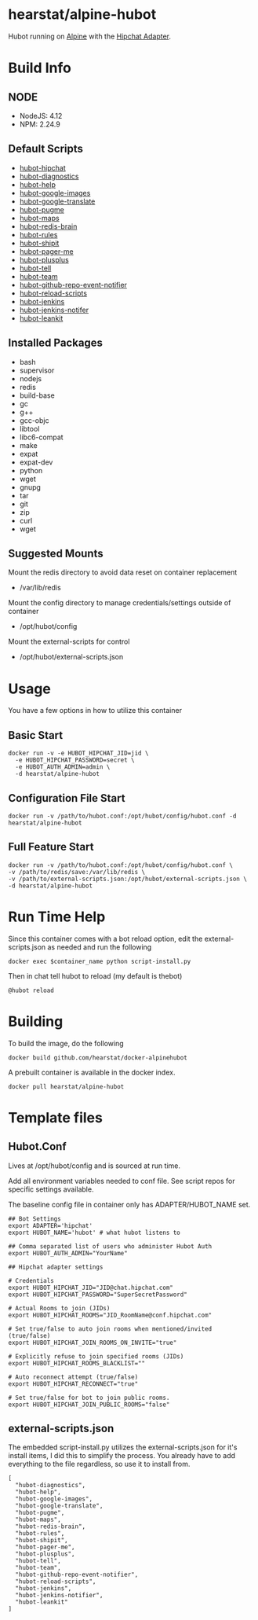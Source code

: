 # hearstat/alpine-hubot
Hubot running on [Alpine](https://hub.docker.com/_/alpine/) with the [Hipchat Adapter](https://github.com/hipchat/hubot-hipchat).

# Build Info
## NODE
- NodeJS: 4.12
- NPM: 2.24.9

## Default Scripts
- [hubot-hipchat](https://github.com/hipchat/hubot-hipchat)
- [hubot-diagnostics]()
- [hubot-help]()
- [hubot-google-images]()
- [hubot-google-translate]()
- [hubot-pugme]()
- [hubot-maps]()
- [hubot-redis-brain](https://github.com/github/hubot-scripts/blob/master/src/scripts/redis-brain.coffee)
- [hubot-rules]()
- [hubot-shipit](https://github.com/github/hubot-scripts/blob/master/src/scripts/shipit.coffee)
- [hubot-pager-me](https://github.com/hubot-scripts/hubot-pager-me)
- [hubot-plusplus](https://github.com/hubot-scripts/hubot-plusplus)
- [hubot-tell](https://github.com/hubot-scripts/hubot-tell)
- [hubot-team](https://github.com/hubot-scripts/hubot-team)
- [hubot-github-repo-event-notifier](https://github.com/hubot-scripts/hubot-github-repo-event-notifier)
- [hubot-reload-scripts](https://github.com/vinta/hubot-reload-scripts)
- [hubot-jenkins](https://github.com/github/hubot-scripts/blob/master/src/scripts/jenkins.coffee)
- [hubot-jenkins-notifer](https://github.com/halkeye/hubot-jenkins-notifier)
- [hubot-leankit](https://github.com/battlemidget/hubot-leankit)

## Installed Packages
- bash
- supervisor
- nodejs
- redis
- build-base
- gc
- g++
- gcc-objc
- libtool
- libc6-compat
- make
- expat
- expat-dev
- python
- wget
- gnupg
- tar
- git
- zip
- curl
- wget

## Suggested Mounts
Mount the redis directory to avoid data reset on container replacement
- /var/lib/redis

Mount the config directory to manage credentials/settings outside of container
- /opt/hubot/config

Mount the external-scripts for control
- /opt/hubot/external-scripts.json

# Usage
You have a few options in how to utilize this container

## Basic Start

```
docker run -v -e HUBOT_HIPCHAT_JID=jid \
  -e HUBOT_HIPCHAT_PASSWORD=secret \
  -e HUBOT_AUTH_ADMIN=admin \
  -d hearstat/alpine-hubot
```

## Configuration File Start

```
docker run -v /path/to/hubot.conf:/opt/hubot/config/hubot.conf -d hearstat/alpine-hubot
```

## Full Feature Start

```
docker run -v /path/to/hubot.conf:/opt/hubot/config/hubot.conf \
-v /path/to/redis/save:/var/lib/redis \
-v /path/to/external-scripts.json:/opt/hubot/external-scripts.json \
-d hearstat/alpine-hubot
```

# Run Time Help
Since this container comes with a bot reload option, edit the external-scripts.json as needed and run the following

```
docker exec $container_name python script-install.py
```

Then in chat tell hubot to reload (my default is thebot)

```
@hubot reload
```

# Building
To build the image, do the following

```
docker build github.com/hearstat/docker-alpinehubot
```

A prebuilt container is available in the docker index.

```
docker pull hearstat/alpine-hubot
```

# Template files
## Hubot.Conf
Lives at /opt/hubot/config and is sourced at run time.

Add all environment variables needed to conf file. See script repos for specific settings available.

The baseline config file in container only has ADAPTER/HUBOT_NAME set.

```
## Bot Settings
export ADAPTER='hipchat'
export HUBOT_NAME='hubot' # what hubot listens to

## Comma separated list of users who administer Hubot Auth
export HUBOT_AUTH_ADMIN="YourName"

## Hipchat adapter settings

# Credentials
export HUBOT_HIPCHAT_JID="JID@chat.hipchat.com"
export HUBOT_HIPCHAT_PASSWORD="SuperSecretPassword"

# Actual Rooms to join (JIDs)
export HUBOT_HIPCHAT_ROOMS="JID_RoomName@conf.hipchat.com"

# Set true/false to auto join rooms when mentioned/invited (true/false)
export HUBOT_HIPCHAT_JOIN_ROOMS_ON_INVITE="true"

# Explicitly refuse to join specified rooms (JIDs)
export HUBOT_HIPCHAT_ROOMS_BLACKLIST=""

# Auto reconnect attempt (true/false)
export HUBOT_HIPCHAT_RECONNECT="true"

# Set true/false for bot to join public rooms.
export HUBOT_HIPCHAT_JOIN_PUBLIC_ROOMS="false"
```

## external-scripts.json
The embedded script-install.py utilizes the external-scripts.json for it's install items, I did this to simplify the process. You already have to add everything to the file regardless, so use it to install from.

```
[
  "hubot-diagnostics",
  "hubot-help",
  "hubot-google-images",
  "hubot-google-translate",
  "hubot-pugme",
  "hubot-maps",
  "hubot-redis-brain",
  "hubot-rules",
  "hubot-shipit",
  "hubot-pager-me",
  "hubot-plusplus",
  "hubot-tell",
  "hubot-team",
  "hubot-github-repo-event-notifier",
  "hubot-reload-scripts",
  "hubot-jenkins",
  "hubot-jenkins-notifier",
  "hubot-leankit"
]
```
